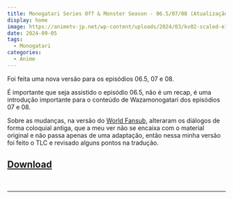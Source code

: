 ```yaml
---
title: Monogatari Series Off & Monster Season - 06.5/07/08 (Atualização)
display: home
image: https://animetv-jp.net/wp-content/uploads/2024/03/kv02-scaled-e1711265454338-696x393.jpg
date: 2024-09-05
tags:
  - Monogatari
categories:
  - Anime
---
```


Foi feita uma nova versão para os episódios 06.5, 07 e 08.

É importante que seja assistido o episódio 06.5, não é um recap, é uma introdução importante para o conteúdo de Wazamonogatari dos episódios 07 e 08.

Sobre as mudanças, na versão do [World Fansub](https://worldfansub.xyz/), alteraram os diálogos de forma coloquial antiga, que a meu ver não se encaixa com o material original e não passa apenas de uma adaptação, então nessa minha versão foi feito o TLC e revisado alguns pontos na tradução.

## **[Download](https://cloud.yami-s.com/0:/Monogatari%20Series/[WF%20&%20Yami]%20Monogatari%20Series%20Off%20&%20Monster%20Season%20(WEB-DL%201080p%20AVC%20AAC)/)**

<br><hr><br>
<Disqus/>
